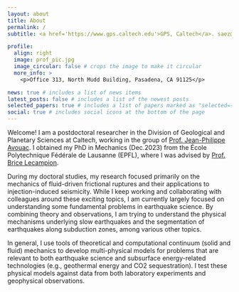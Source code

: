 ```yaml
---
layout: about
title: About
permalink: /
subtitle: <a href='https://www.gps.caltech.edu'>GPS, Caltech</a>. saez@caltech.edu

profile:
  align: right
  image: prof_pic.jpg
  image_circular: false # crops the image to make it circular
  more_info: >
    <p>Office 313, North Mudd Building, Pasadena, CA 91125</p>

news: true # includes a list of news items
latest_posts: false # includes a list of the newest posts
selected_papers: true # includes a list of papers marked as "selected={true}"
social: true # includes social icons at the bottom of the page
---
```


Welcome! I am a postdoctoral researcher in the Division of Geological and Planetary Sciences at Caltech, working in the group of <a href='https://www.gps.caltech.edu/people/jean-philippe-avouac'>Prof. Jean-Philippe Avouac</a>. I obtained my PhD in Mechanics (Dec.2023) from the École Polytechnique Fédérale de Lausanne (EPFL), where I was advised by <a href='https://www.epfl.ch/labs/gel/'>Prof. Brice Lecampion</a>.

During my doctoral studies, my research focused primarily on the mechanics of fluid-driven frictional ruptures and their applications to injection-induced seismicity. While I keep working and collaborating with colleagues around these exciting topics, I am currently largely focused on understanding some fundamental problems in earthquake science. By combining theory and observations, I am trying to understand the physical mechanisms underlying slow earthquakes and the segmentation of earthquakes along subduction zones, among various other topics. 

In general, I use tools of theoretical and computational continuum (solid and fluid) mechanics to develop multi-physical models for problems that are relevant to both earthquake science and subsurface energy-related technologies (e.g., geothermal energy and CO2 sequestration). I test these physical models against data from both laboratory experiments and geophysical observations.
